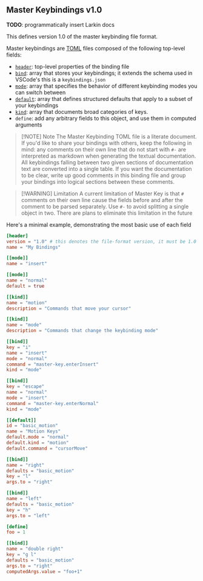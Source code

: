 ## Master Keybindings v1.0

**TODO**: programmatically insert Larkin docs

This defines version 1.0 of the master keybinding file format.

 Master keybindings are [TOML](https://toml.io/en/) files composed of the following
 top-level fields:

- [`header`](/bindings/header): top-level properties of the binding file
- [`bind`](/bindings/bind): array that stores your keybindings; it extends the schema used in VSCode's this
is a `keybindings.json`
- [`mode`](/bindings/mode): array that specifies the behavior of different keybinding modes you can switch
between
- [`default`](/bindings/default): array that defines structured defaults that apply to a subset of your
keybindings
- [`kind`](/bindings/kind): array that documents broad categories of keys.
- `define`: add any arbitrary fields to this object, and use them in computed arguments

> [!NOTE] Note
> The Master Keybinding TOML file is a literate document. If you'd
> like to share your bindings with others, keep the following in mind: any comments on
> their own line that do not start with `#-` are interpreted as markdown when generating
> the textual documentation. All keybindings falling between two given sections of
> documentation text are converted into a single table. If you want the documentation to
> be clear, write up good comments in this binding file and group your bindings into
> logical sections between these comments.

> [!WARNING] Limitation
> A current limitation of Master Key is that `#` comments on their
> own line cause the fields before and after the comment to be parsed separately. Use
> `#-` to avoid splitting a single object in two. There are plans to eliminate this
> limitation in the future

Here's a minimal example, demonstrating the most basic use of each field

```toml
[header]
version = "1.0" # this denotes the file-format version, it must be 1.0
name = "My Bindings"

[[mode]]
name = "insert"

[[mode]]
name = "normal"
default = true

[[kind]]
name = "motion"
description = "Commands that move your cursor"

[[kind]]
name = "mode"
description = "Commands that change the keybinding mode"

[[bind]]
key = "i"
name = "insert"
mode = "normal"
command = "master-key.enterInsert"
kind = "mode"

[[bind]]
key = "escape"
name = "normal"
mode = "insert"
command = "master-key.enterNormal"
kind = "mode"

[[default]]
id = "basic_motion"
name = "Motion Keys"
default.mode = "normal"
default.kind = "motion"
default.command = "cursorMove"

[[bind]]
name = "right"
defaults = "basic_motion"
key = "l"
args.to = "right"

[[bind]]
name = "left"
defaults = "basic_motion"
key = "h"
args.to = "left"

[define]
foo = 1

[[bind]]
name = "double right"
key = "g l"
defaults = "basic_motion"
args.to = "right"
computedArgs.value = "foo+1"
```
